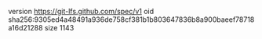 version https://git-lfs.github.com/spec/v1
oid sha256:9305ed4a48491a936de758cf381b1b803647836b8a900baeef78718a16d21288
size 1143
